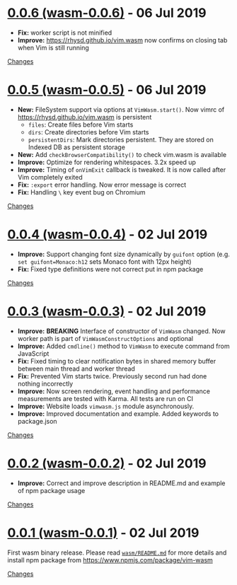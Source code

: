 <a name="wasm-0.0.6"></a>
# [0.0.6 (wasm-0.0.6)](https://github.com/rhysd/vim.wasm/releases/tag/wasm-0.0.6) - 06 Jul 2019

- **Fix:** worker script is not minified
- **Improve:** https://rhysd.github.io/vim.wasm now confirms on closing tab when Vim is still running

[Changes][wasm-0.0.6]


<a name="wasm-0.0.5"></a>
# [0.0.5 (wasm-0.0.5)](https://github.com/rhysd/vim.wasm/releases/tag/wasm-0.0.5) - 06 Jul 2019

- **New:** FileSystem support via options at `VimWasm.start()`. Now vimrc of https://rhysd.github.io/vim.wasm is persistent
  - `files`: Create files before Vim starts
  - `dirs`: Create directories before Vim starts
  - `persistentDirs`: Mark directories persistent. They are stored on Indexed DB as persistent storage
- **New:** Add `checkBrowserCompatibility()` to check vim.wasm is available
- **Improve:** Optimize for rendering whitespaces. 3.2x speed up
- **Improve:** Timing of `onVimExit` callback is tweaked. It is now called after Vim completely exited
- **Fix:** `:export` error handling. Now error message is correct
- **Fix:** Handling `\` key event bug on Chromium

[Changes][wasm-0.0.5]


<a name="wasm-0.0.4"></a>
# [0.0.4 (wasm-0.0.4)](https://github.com/rhysd/vim.wasm/releases/tag/wasm-0.0.4) - 02 Jul 2019

- **Improve:** Support changing font size dynamically by `guifont` option (e.g. `set guifont=Monaco:h12` sets Monaco font with 12px height)
- **Fix:** Fixed type definitions were not correct put in npm package

[Changes][wasm-0.0.4]


<a name="wasm-0.0.3"></a>
# [0.0.3 (wasm-0.0.3)](https://github.com/rhysd/vim.wasm/releases/tag/wasm-0.0.3) - 02 Jul 2019

- **Improve:** **BREAKING** Interface of constructor of `VimWasm` changed. Now worker path is part of `VimWasmConstructOptions` and optional
- **Improve:** Added `cmdline()` method to `VimWasm` to execute command from JavaScript
- **Fix:** Fixed timing to clear notification bytes in shared memory buffer between main thread and worker thread
- **Fix:** Prevented Vim starts twice. Previously second run had done nothing incorrectly
- **Improve:** Now screen rendering, event handling and performance measurements are tested with Karma. All tests are run on CI
- **Improve:** Website loads `vimwasm.js` module asynchronously.
- **Improve:** Improved documentation and example. Added keywords to package.json

[Changes][wasm-0.0.3]


<a name="wasm-0.0.2"></a>
# [0.0.2 (wasm-0.0.2)](https://github.com/rhysd/vim.wasm/releases/tag/wasm-0.0.2) - 02 Jul 2019

- **Improve:** Correct and improve description in README.md and example of npm package usage

[Changes][wasm-0.0.2]


<a name="wasm-0.0.1"></a>
# [0.0.1 (wasm-0.0.1)](https://github.com/rhysd/vim.wasm/releases/tag/wasm-0.0.1) - 02 Jul 2019

First wasm binary release. Please read [`wasm/README.md`](https://github.com/rhysd/vim.wasm/tree/wasm/wasm) for more details and install npm package from https://www.npmjs.com/package/vim-wasm

[Changes][wasm-0.0.1]


[wasm-0.0.6]: https://github.com/rhysd/vim.wasm/compare/wasm-0.0.5...wasm-0.0.6
[wasm-0.0.5]: https://github.com/rhysd/vim.wasm/compare/wasm-0.0.4...wasm-0.0.5
[wasm-0.0.4]: https://github.com/rhysd/vim.wasm/compare/wasm-0.0.3...wasm-0.0.4
[wasm-0.0.3]: https://github.com/rhysd/vim.wasm/compare/wasm-0.0.2...wasm-0.0.3
[wasm-0.0.2]: https://github.com/rhysd/vim.wasm/compare/wasm-0.0.1...wasm-0.0.2
[wasm-0.0.1]: https://github.com/rhysd/vim.wasm/tree/wasm-0.0.1

 <!-- Generated by changelog-from-release -->
